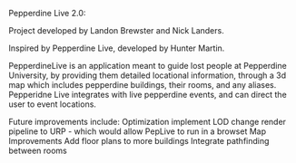 Pepperdine Live 2.0:

Project developed by Landon Brewster and Nick Landers.

Inspired by Pepperdine Live, developed by Hunter Martin.

PepperdineLive is an application meant to guide lost people at Pepperdine University, by providing them detailed locational information, through a 3d map which includes pepperdine buildings, their rooms, and any aliases. Pepperidne Live integrates with live pepperdine events, and can direct the user to event locations.

Future improvements include:
  Optimization
    implement LOD
    change render pipeline to URP - which would allow PepLive to run in a browset
  Map Improvements
    Add floor plans to more buildings
    Integrate pathfinding between rooms

